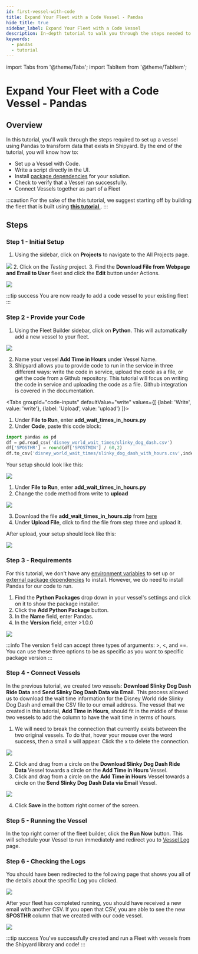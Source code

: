 ```yaml
---
id: first-vessel-with-code
title: Expand Your Fleet with a Code Vessel - Pandas
hide_title: true
sidebar_label: Expand Your Fleet with a Code Vessel
description: In-depth tutorial to walk you through the steps needed to set up a Pandas Vessel.
keywords:
  - pandas
  - tutorial
---
```


import Tabs from '@theme/Tabs';
import TabItem from '@theme/TabItem';

# Expand Your Fleet with a Code Vessel - Pandas

## Overview

In this tutorial, you'll walk through the steps required to set up a vessel using Pandas to transform data that exists in Shipyard. By the end of the tutorial, you will know how to:

- Set up a Vessel with Code.
- Write a script directly in the UI.
- Install [package dependencies](../reference/requirements/external-package-dependencies.md) for your solution.
- Check to verify that a Vessel ran successfully.
- Connect Vessels together as part of a Fleet

:::caution
For the sake of the this tutorial, we suggest starting off by building the fleet that is built using [**this tutorial** ](first-fleet.md).
:::
## Steps

### Step 1 - Initial Setup

1. Using the sidebar, click on **Projects** to navigate to the All Projects page.

  ![](../.gitbook/assets/shipyard_2022_05_05_09_41_15.png)
2. Click on the *Testing* project.
3. Find the **Download File from Webpage and Email to User** fleet and click the **Edit** button under Actions.
   
  ![](../.gitbook/assets/shipyard_2022_05_05_09_44_43.png)

:::tip success
You are now ready to add a code vessel to your existing fleet
:::

### Step 2 - Provide your Code

1. Using the Fleet Builder sidebar, click on **Python**. This will automatically add a new vessel to your fleet.

  ![](../.gitbook/assets/shipyard_2022_05_05_09_55_27.png)

2. Name your vessel **Add Time in Hours** under Vessel Name.
3. Shipyard allows you to provide code to run in the service in three different ways: write the code in service, upload the code as a file, or get the code from a Github repository. This tutorial will focus on writing the code in service and uploading the code as a file. Github integration is covered in the documentation. 

<Tabs
groupId="code-inputs"
defaultValue="write"
values={[
{label: 'Write', value: 'write'},
{label: 'Upload', value: 'upload'}
]}>
<TabItem value="write">

1. Under **File to Run**, enter **add_wait_times_in_hours.py**
2. Under **Code**, paste this code block:

```python
import pandas as pd
df = pd.read_csv('disney_world_wait_times/slinky_dog_dash.csv')
df['SPOSTHR'] = round(df['SPOSTMIN'] / 60,2)
df.to_csv('disney_world_wait_times/slinky_dog_dash_with_hours.csv',index = None)
```

Your setup should look like this:

  ![](../.gitbook/assets/shipyard_2022_05_05_14_18_16.png)
</TabItem>
<TabItem value="upload">

1. Under **File to Run**, enter **add_wait_times_in_hours.py**
2. Change the code method from write to **upload**

  ![](../.gitbook/assets/shipyard_2022_05_05_14_22_19.png)

3. Download the file **add_wait_times_in_hours.zip** from [here](https://drive.google.com/file/d/1DgqjHlQv5l7UwM1ne_Nh9Q17U1sNg33v/view?usp=sharing)
4. Under **Upload File**, click to find the file from step three and upload it. 

After upload, your setup should look like this:

  ![](../.gitbook/assets/shipyard_2022_05_05_14_30_40.png)

</TabItem>
</Tabs>

### Step 3 - Requirements

For this tutorial, we don't have any [environment variables](../reference/requirements/environment-variables.md) to set up or [external package dependencies](../reference/requirements/external-package-dependencies.md) to install. However, we do need to install Pandas for our code to run. 

1. Find the **Python Packages** drop down in your vessel's settings and click on it to show the package installer.
2. Click the **Add Python Package** button.
3. In the **Name** field, enter Pandas.
4. In the **Version** field, enter >1.0.0

![](../.gitbook/assets/shipyard_2022_05_05_14_40_16.png)

:::info
The version field can accept three types of arguments: >, <, and ==. You can use these three options to be as specific as you want to specific package version
:::

### Step 4 - Connect Vessels

In the previous tutorial, we created two vessels: **Download Slinky Dog Dash Ride Data** and **Send Slinky Dog Dash Data via Email**. This process allowed us to download the wait time information for the Disney World ride Slinky Dog Dash and email the CSV file to our email address. The vessel that we created in this tutorial, **Add Time in Hours**, should fit in the middle of these two vessels to add the column to have the wait time in terms of hours. 

1. We will need to break the connection that currently exists between the two original vessels. To do that, hover your mouse over the word success, then a small x will appear. Click the x to delete the connection.

  ![](../.gitbook/assets/delete_vessel_connection.gif)

2. Click and drag from a circle on the **Download Slinky Dog Dash Ride Data** Vessel towards a circle on the **Add Time in Hours** Vessel.
3. Click and drag from a circle on the **Add Time in Hours** Vessel towards a circle on the **Send Slinky Dog Dash Data via Email** Vessel.

  ![](../.gitbook/assets/shipyard_2022_05_05_14_52_10.png)

4. Click **Save** in the bottom right corner of the screen.


### Step 5 - Running the Vessel

In the top right corner of the fleet builder, click the **Run Now** button. This will schedule your Vessel to run immediately and redirect you to [Vessel Log](../reference/logs/vessel-logs.md) page.

### Step 6 - Checking the Logs

You should have been redirected to the following page that shows you all of the details about the specific Log you clicked.

![](../.gitbook/assets/shipyard_2022_05_05_14_57_30.png)

After your fleet has completed running, you should have received a new email with another CSV. If you open that CSV, you are able to see the new **SPOSTHR** column that we created with our code vessel. 

  ![](../.gitbook/assets/shipyard_2022_05_05_15_01_20.png)

:::tip success
You've successfully created and run a Fleet with vessels from the Shipyard library and code!
:::

